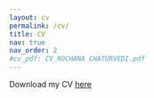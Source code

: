 ```yaml
---
layout: cv
permalink: /cv/
title: CV
nav: true
nav_order: 2
#cv_pdf: CV_ROCHANA CHATURVEDI.pdf
---
```

<object data="/assets/pdf/CV_ROCHANA CHATURVEDI.pdf" type="application/pdf" width="100%" height="800px">
  <p>Download my CV <a href="CV_ROCHANA CHATURVEDI.pdf">here</a> </p>  
</object>